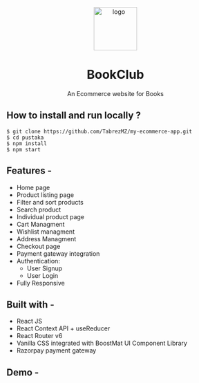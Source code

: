 <div align="center">
  <img src="src/assets/logo.png" height="100" width="100" alt="logo"/>
  
# BookClub
  An Ecommerce website for Books 
</div>

## **How to install and run locally ?**

```
$ git clone https://github.com/TabrezMZ/my-ecommerce-app.git
$ cd pustaka
$ npm install
$ npm start
```
## **Features -**

- Home page
- Product listing page
- Filter and sort products
- Search product
- Individual product page
- Cart Managment
- Wishlist managment
- Address Managment
- Checkout page
- Payment gateway integration
- Authentication:
  - User Signup
  - User Login
 - Fully Responsive

## **Built with -**

- React JS
- React Context API + useReducer
- React Router v6
- Vanilla CSS integrated with BoostMat UI Component Library
- Razorpay payment gateway

## **Demo -**
<!-- ![ezgif com-gif-maker](https://user-images.githubusercontent.com/58260342/161412291-aec62d98-98bd-4902-8109-1069406702b4.gif) -->


